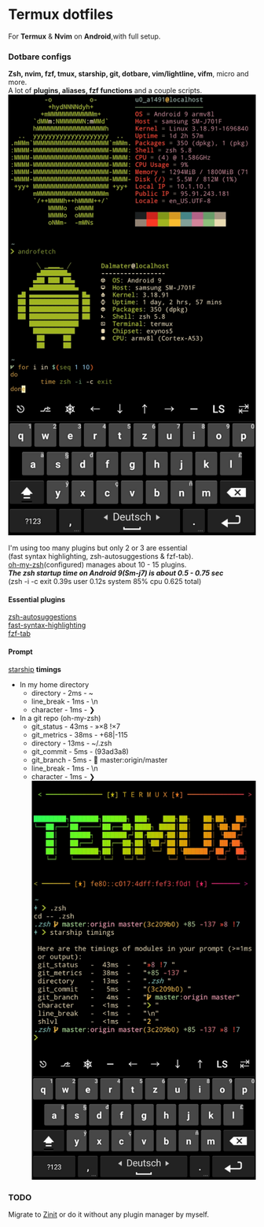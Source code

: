 
# Termux dotfiles

For **Termux** & **Nvim** on **Android**,with full setup.

### **Dotbare configs**

**Zsh, nvim, fzf, tmux, starship, git, dotbare, vim/lightline, vifm**, micro and more.<br>
A lot of **plugins, aliases, fzf functions** and a couple scripts.
![picture](storage/Screenshot_Termux.jpg)

I'm using too many plugins but only 2 or 3 are essential<br>
(fast syntax highlighting, zsh-autosuggestions & fzf-tab).<br>
[oh-my-zsh](https://github.com/ohmyzsh/ohmyzsh)(configured) manages about 10 - 15 plugins.<br>
***The zsh startup time on Android 9(Sm-j7) is about 0.5 - 0.75 sec***<br>
(zsh -i -c exit  0.39s user 0.12s system 85% cpu 0.625 total)

#### **Essential plugins**

[zsh-autosuggestions](https://github.com/zsh-users/zsh-autosuggestions)<br>
[fast-syntax-highlighting](https://github.com/zdharma-continuum/fast-syntax-highlighting)<br>
[fzf-tab](https://github.com/Aloxaf/fzf-tab)

#### **Prompt**

[starship](https://github.com/starship/starship) **timings**

- In my home directory
  - directory   -   2ms  -  ~
  - line_break  -   1ms  -  \n
  - character   -   1ms  -  ❯
- In a git repo (oh-my-zsh)
  - git_status  -  43ms  -  »×8 !×7
  - git_metrics -  38ms  -  +68|-115
  - directory   -  13ms  -  ~/.zsh
  - git_commit  -   5ms  -  (93ad3a8)
  - git_branch  -   5ms  -   master:origin/master
  - line_break  -   1ms  -  \n
  - character   -   1ms  -  ❯
  ![Termux-pic](storage/Termux_Prompt-time.jpg)

### **TODO**

Migrate to [Zinit](https://github.com/zdharma-continuum/zinit)
or do it without any plugin manager by myself.
